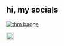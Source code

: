 ## hi, my socials

<p align="left">
  <a href="https://tryhackme.com/p/taww" target="_blank">
    <img src="https://tryhackme-badges.s3.amazonaws.com/taww.png" alt="thm badge"/>
  </a>
</p>
<div style="display: inline-flex; align-items: center;"><a href="https://steamcommunity.com/id/tyu/" target="_blank">
    <img src="https://github.com/user-attachments/assets/cdfc895f-9366-47f3-b5a3-b6a2e8fa0b50" width="20" alt="steam"/></a>
  <img sr
